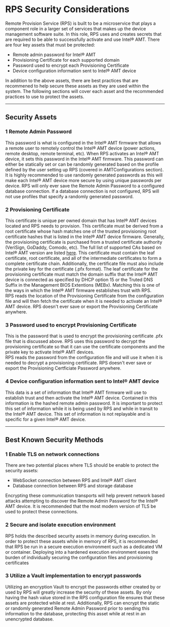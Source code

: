 # RPS Security Considerations

Remote Provision Service (RPS) is built to be a microservice that plays a component role in a larger set of services that makes up the device management software suite.  In this role, RPS uses and creates secrets that are required to be able to successfully activate and use Intel&reg; AMT.  There are four key assets that must be protected:

* Remote admin password for Intel&reg; AMT
* Provisioning Certificate for each supported domain
* Password used to encrypt each Provisioning Certificate
* Device configuration information sent to Intel&reg; AMT device

In addition to the above assets, there are best practices that are recommened to help secure these assets as they are used within the system.  The following sections will cover each asset and the recommended practices to use to protect the assets.

---
## Security Assets

### 1 Remote Admin Password
This password is what is configured in the Intel&reg; AMT firmware that allows a remote user to remotely control the Intel&reg; AMT device (power actions, remote desktop, remote terminal, etc).  When RPS activates an Intel&reg; AMT device, it sets this password in the Intel&reg; AMT firmware.  This password can either be statically set or can be randomly generated based on the profile defined by the user setting up RPS (covered in AMTConfigurations section).  It is highly recommended to use randomly generated passwords as this will make each Intel&reg; AMT device more secure by using unique passwords per device.
RPS will only ever save the Remote Admin Password to a configured database connection.  If a database connection is not configured, RPS will not use profiles that specify a randomly generated password.

### 2 Provisioning Certificate
This certificate is unique per owned domain that has Intel&reg; AMT devices located and RPS needs to provision.  This certificate must be derived from a root certificate whose hash matches one of the trusted provisioning root certificate hashes that is listed in the Intel&reg; AMT device firmware.  Generally, the provisioning certificate is purchased from a trusted certificate authority (VeriSign, GoDaddy, Comodo, etc).  The full list of supported CAs based on Intel&reg; AMT version are listed [here](https://software.intel.com/sites/manageability/AMT_Implementation_and_Reference_Guide/WordDocuments/rootcertificatehashes.htm).  This certificate must contain the leaf certificate, root certificate, and all of the intermediate certificates to form a complete certificate chain.  Additionally, the certificate file must also include the private key for the certificate (.pfx format).  The leaf certificate for the provisioning certificate must match the domain suffix that the Intel&reg; AMT device is connected as specified by DHCP option 15 or the Truted DNS Suffix in the Management BIOS Extentions (MEBx).  Matching this is one of the ways in which the Intel&reg; AMT firmware establishes trust with RPS.  
RPS reads the location of the Provisioning Certificate from the configuration file and will then fetch the certificate when it is needed to activate an Intel&reg; AMT device.  RPS doesn't ever save or export the Provisioning Certificate anywhere.

### 3 Password used to encrypt Provisioning Certificate
This is the password that is used to encrypt the provisioning certificate .pfx file that is discussed above.  RPS uses this password to decrypt the provisioning certificate so that it can use the certificate components and the private key to activate Intel&reg; AMT devices.  
RPS reads the password from the configuration file and will use it when it is needed to decrypt a provisioning certificate.  RPS doesn't ever save or export the Provisioning Certficiate Password anywhere.

### 4 Device configuration information sent to Intel&reg; AMT device
This data is a set of information that Intel&reg; AMT firmware will use to establish trust and then activate the Intel&reg; AMT device.  Contained in this information is the hashed remote admin password.  It is important to protect this set of information while it is being used by RPS and while in transit to the Intel&reg; AMT device.  This set of information is not replayable and is specific for a given Intel&reg; AMT device.

---
## Best Known Security Methods

### 1 Enable TLS on network connections
There are two potential places where TLS should be enable to protect the security assets:
* WebSocket connection between RPS and Intel&reg; AMT client
* Database connection between RPS and storage database

Encrypting these communication transports will help prevent network based attacks attempting to discover the Remote Admin Password for the Intel&reg; AMT device.  It is recommended that the most modern version of TLS be used to protect these connections.

### 2 Secure and isolate execution environment
RPS holds the described security assets in memory during execution.  In order to protect these assets while in memory of RPS, it is recommended that RPS be run in a secure execution environment such as a dedicated VM or container.  Deploying into a hardened execution environment eases the burden of individually securing the configuration files and provisioning certificates

### 3 Utilize a Vault implementation to encrypt passwords
Utilizing an encryption Vault to encrypt the passwords either created by or used by RPS will greatly increase the security of these assets.  By only having the hash value stored in the RPS configuration file ensures that these assets are protected while at rest.  Additionally, RPS can encrypt the static or randomly generated Remote Admin Password prior to sending this information to the database, protecting this asset while at rest in an unencrypted database.
